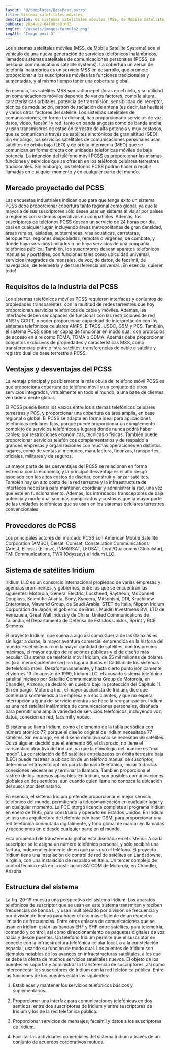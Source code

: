 ```yaml
---
layout: '@/templates/BasePost.astro'
title: Sistema satelitales móviles
description: os sistemas satelitales móviles (MSS, de Mobile Satellite Systems) son el vehículo de una nueva generación de servicios telefónicos inalámbricos,
pubDate: 2024-02-04T00:00:00Z
imgSrc: '/assets/images/formula2.png'
imgAlt: 'Image post 3'
---
```


Los sistemas satelitales móviles (MSS, de Mobile Satellite Systems) son el vehículo de una nueva generación de servicios telefónicos inalámbricos, llamados sistemas satelitales de comunicaciones personales (PCSS, de personal communications satellite systems). La cobertura universal de telefonía inalámbrica es un servicio MSS en desarrollo, que promete proporcionar a los suscriptores móviles las funciones tradicionales y aumentadas, y al mismo tiempo tener una cobertura global. 

En esencia, los satélites MSS son radiorrepetidoras en el cielo, y su utilidad en comunicaciones móviles depende de varios factores, como la altura, características orbitales, potencia de transmisión, sensibilidad del receptor, técnica de modulación, patrón de radiación de antena (es decir, las huellas) y varios otros factores del satélite. Los sistemas satelitales de comunicaciones, en forma tradicional, han proporcionado servicios de voz, datos, video, facsímil y red, tanto en banda angosta como de banda ancha, y usan transmisores de estación terrestre de alta potencia y muy costosos, que se comunican a través de satélites sincrónicos de gran altitud (GEO). Sin embargo, los servicios satelitales de comunicaciones personales usan satélites de órbita baja (LEO) y de órbita intermedia (MEO) que se comunican en forma directa con unidades telefónicas móviles de baja potencia. La intención del teléfono móvil PCSS es proporcionar las mismas funciones y servicios que se ofrecen en los teléfonos celulares terrestres tradicionales. Sin embargo, los teléfonos PCSS podrán hacer o recibir llamadas en cualquier momento y en cualquier parte del mundo.

<h2>Mercado proyectado del PCSS </h2>

Las encuestas industriales indican que para que tenga éxito un sistema PCSS debe proporcionar cobertura tanto regional como global, ya que la mayoría de sus suscriptores sólo desea usar un sistema al viajar por países o regiones con sistemas operativos no compatibles. Además, los suscriptores de teléfonos PCSS desean un servicio de 24 horas por día, casi en cualquier lugar, incluyendo áreas metropolitanas de gran densidad, áreas rurales, aisladas, subterráneas, vías acuáticas, carreteras, aeropuertos, regiones despobladas, remotas o vírgenes, de combate, y donde haya servicios limitados o no haya servicios de una compañía telefónica pública. También, los suscriptores desean aparatos telefónicos manuales y portátiles, con funciones tales como ubicuidad universal, servicios integrados de mensajes, de voz, de datos, de facsímil, de navegación, de telemetría y de transferencia universal. ¡En esencia, quieren todo!

<h2>Requisitos de la industria del PCSS </h2>

 Los sistemas telefónicos móviles PCSS requieren interfaces y conjuntos de propiedades transparentes, con la multitud de redes terrestres que hoy proporcionan servicios telefónicos de cable y móviles. Además, las interfaces deben ser capaces de funcionar con las restricciones de red ANSI y CCITT, y poder proporcionar capacidad de interpretación con los sistemas telefónicos celulares AMPS, E-TACS, USDC, GSM y PCS. También, el sistema PCSS debe ser capaz de funcionar en modo dual, con protocolos de acceso en aire como FDMA, TDMA o CDMA. Además debe proporcionar conjuntos exclusivos de propiedades y características MSS, como transferencias entre o intra satélites, transferencias de cable a satélite y registro dual de base terrestre a PCSS.

<h2>Ventajas y desventajas del PCSS</h2>

 La ventaja principal y posiblemente la más obvia del teléfono móvil PCSS es que proporciona cobertura de teléfono móvil y un conjunto de otros servicios integrados, virtualmente en todo el mundo, a una base de clientes verdaderamente global.

 El PCSS puede llenar los vacíos entre los sistemas telefónicos celulares terrestres y PCS, y proporcionar una cobertura de área amplia, en base regional o global. El PCSS se adapta en forma ideal para aplicaciones telefónicas celulares fijas, porque puede proporcionar un complemento completo de servicios telefónicos a lugares donde nunca podrá haber cables, por restricciones económicas, técnicas o físicas. También puede proporcionar servicios telefónicos complementarios y de respaldo a grandes empresas y organizaciones con muchas operaciones en distintos lugares, como de ventas al menudeo, manufactura, finanzas, transportes, oficiales, militares y de seguros. 

La mayor parte de las desventajas del PCSS se relacionan en forma estrecha con la economía, y la principal desventaja es el alto riesgo asociado con los altos costos de diseñar, construir y lanzar satélites. También hay un alto costo de la red terrestre y la infraestructura de interfaces necesaria para mantener, coordinar y administrar la red, una vez que esté en funcionamiento. Además, los intrincados transceptores de baja potencia y modo dual son más complicados y costosos que la mayor parte de las unidades telefónicas que se usan en los sistemas celulares terrestres convencionales

<h2>Proveedores de PCSS</h2>

 Los principales actores del mercado PCSS son American Mobile Satellite Corporation (AMSC), Celsat, Comsat, Constellation Communications (Aries), Ellipsat (Ellipso), INMARSAT, LEOSAT, Loral/Qualcomm (Globalstar), TMI Communications, TWR (Odyssey) e Iridium LLC.

<h2>Sistema de satélites Iridium</h2>

 Iridium LLC es un consorcio internacional propiedad de varias empresas y agencias prominentes, y gobiernos, entre los que se encuentran las siguientes: Motorola, General Electric, Lockheed, Raytheon, McDonnell Douglass, Scientific Atlanta, Sony, Kyocera, Mitsubishi, DDI, Kruchinew Enterprises, Mawarid Group, de Saudi Arabia, STET de Italia, Nippon Iridium Corporation de Japón, el gobierno de Brasil, Muidiri Investmens BVI, LTD de Venezuela, Great Wall Industry de China, United Communications de Tailandia, el Departamento de Defensa de Estados Unidos, Sprint y BCE Siemens. 

El proyecto Iridium, que suena a algo así como Guerra de las Galaxias es, sin lugar a duras, la mayor aventura comercial emprendida en la historia del mundo. Es el sistema con la mayor cantidad de satélites, con los precios máximos, el mayor equipo de relaciones públicas y el de diseño más peculiar. El sistema de telefonía móvil Iridium, de $5 mil millones de dólares es (o al menos pretende ser) sin lugar a dudas el Cadillac de los sistemas de telefonía móvil. Desafortunadamente, y hasta cierto punto irónicamente, el viernes 13 de agosto de 1999, Iridium LLC, el acosado sistema telefónico satelital iniciado por Satellite Communications Group de Motorola, en Chandler, Arizona, se declaró en quiebra bajo la protección del Capítulo 11. Sin embargo, Motorola Inc., el mayor accionista de Iridium, dice que continuará sosteniendo a la empresa y a sus clientes, y que no espera interrupción alguna del servicio mientras se hace la reorganización. Iridium es una red satelital inalámbrica de comunicaciones personales, diseñada para permitir una amplia variedad de servicios telefónicos, incluyendo voz, datos, conexión en red, facsímil y voceo. 

El sistema se llama Iridium, como el elemento de la tabla periódica con número atómico 77, porque el diseño original de Iridium necesitaba 77 satélites. Sin embargo, en el diseño definitivo sólo se necesitan 66 satélites. Quizá alguien decidió que el elemento 66, el disprosio, no tiene el carismático atractivo del iridium, ya que la etimología del nombre es “mal modo”. La constelación de 66 satélites entrelazados en órbita terrestre baja (LEO) puede rastrear la ubicación de un teléfono manual de suscriptor, determinar el trayecto óptimo para la llamada telefónica, iniciar todas las conexiones necesarias y terminar la llamada. También proporciona el rastreo de los ingresos aplicables. En Iridium, son posibles comunicaciones globales en dos sentidos, aun cuando quien llame no conozca la ubicación del suscriptor destinatario. 

En esencia, el sistema Iridium pretende proporcionar el mejor servicio telefónico del mundo, permitiendo la telecomunicación en cualquier lugar y en cualquier momento. La FCC otorgó licencia completa al programa Iridium en enero de 1995, para construirlo y operarlo en Estados Unidos. En Iridium se usa una arquitectura de telefonía con base GSM, para proporcionar una red telefónica conmutada digitalmente, y tono global de marcar en llamadas y recepciones en o desde cualquier parte en el mundo.

 Esta propiedad de transferencia global está diseñada en el sistema. A cada suscriptor se le asigna un número telefónico personal, y sólo recibirá una factura, independientemente de en qué país usó el teléfono. El proyecto Iridium tiene una instalación de control de red de satélites en Landsdowne, Virginia, con una instalación de respaldo en Italia. Un tercer complejo de control técnico está en la instalación SATCOM de Motorola, en Chandler, Arizona.

<h2>Estructura del sistema </h2>

La fig. 20-19 muestra una perspectiva del sistema Iridium. Los aparatos telefónicos de suscriptor que se usan en este sistema transmiten y reciben frecuencias de banda L, y usan multiplexado por división de frecuencia y por división de tiempo para hacer el uso más eficiente de un espectro limitado de frecuencias. Entre otros enlaces de comunicaciones que se usan en Iridium están las bandas EHF y SHF entre satélites, para telemetría, comando y control, así como direccionamiento de paquetes digitales de voz hacia y desde puentes. Un teléfono Iridium permite que el suscriptor se conecte con la infraestructura telefónica celular local, o a la constelación espacial, usando su función de modo dual. Los puentes de Iridium son ejemplos notables de los avances en infraestructuras satelitales, a los que se debe la oferta de muchos servicios satelitales nuevos. El objeto de los puentes es soportar y administrar la transferencia de suscriptores, así como interconectar los suscriptores de Iridium con la red telefónica pública. Entre las funciones de los puentes están las siguientes:

1. Establecer y mantener los servicios telefónicos básicos y suplementarios.

 2. Proporcionar una interfaz para comunicaciones telefónicas en dos sentidos, entre dos suscriptores de Iridium y entre suscriptores de Iridium y los de la red telefónica pública.

3. Proporcionar servicios de mensajes, facsímil y datos a los suscriptores de Iridium.

 4. Facilitar las actividades comerciales del sistema Iridium a través de un conjunto de acuerdos corporativos mutuos.
